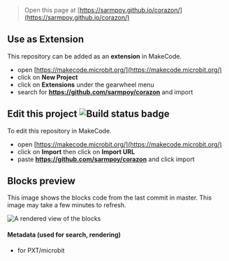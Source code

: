 
> Open this page at [https://sarmpoy.github.io/corazon/](https://sarmpoy.github.io/corazon/)

## Use as Extension

This repository can be added as an **extension** in MakeCode.

* open [https://makecode.microbit.org/](https://makecode.microbit.org/)
* click on **New Project**
* click on **Extensions** under the gearwheel menu
* search for **https://github.com/sarmpoy/corazon** and import

## Edit this project ![Build status badge](https://github.com/sarmpoy/corazon/workflows/MakeCode/badge.svg)

To edit this repository in MakeCode.

* open [https://makecode.microbit.org/](https://makecode.microbit.org/)
* click on **Import** then click on **Import URL**
* paste **https://github.com/sarmpoy/corazon** and click import

## Blocks preview

This image shows the blocks code from the last commit in master.
This image may take a few minutes to refresh.

![A rendered view of the blocks](https://github.com/sarmpoy/corazon/raw/master/.github/makecode/blocks.png)

#### Metadata (used for search, rendering)

* for PXT/microbit
<script src="https://makecode.com/gh-pages-embed.js"></script><script>makeCodeRender("{{ site.makecode.home_url }}", "{{ site.github.owner_name }}/{{ site.github.repository_name }}");</script>
